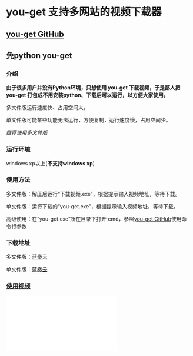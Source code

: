 # you-get 支持多网站的视频下载器

## [you-get GitHub](https://github.com/soimort/you-get)

## 免python you-get

### 介绍

**由于很多用户并没有Python环境，只想使用 you-get 下载视频，于是鄙人把 you-get 打包成不用安装python、下载后可以运行，以方便大家使用。**

多文件版运行速度快、占用空间大。

单文件版可能某些功能无法运行，方便复制，运行速度慢，占用空间少。

*推荐使用多文件版*

### 运行环境

windows xp以上(**不支持windows xp**)

### 使用方法

多文件版：解压后运行“下载视频.exe”，根据提示输入视频地址，等待下载。

单文件版：运行下载的“you-get.exe”，根据提示输入视频地址，等待下载。

高级使用：在“you-get.exe”所在目录下打开 cmd，参照[you-get GitHub](https://github.com/soimort/you-get)使用命令行参数

### 下载地址

多文件版：<a href="https://www.lanzoui.com/ig9zTsvxbfi" target="_blank">蓝奏云</a>

单文件版：<a href="https://www.lanzoui.com/ijLrTsvxb9c" target="_blank">蓝奏云</a>

### [使用视频](https://b23.tv/4Wx7YY)

<iframe src="//player.bilibili.com/player.html?aid=759982530&bvid=BV1V64y1v7FB&cid=393064977&page=1" scrolling="no" border="0" frameborder="no" framespacing="0" allowfullscreen="true"> </iframe>

